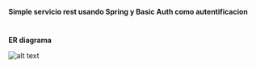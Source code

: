 **Simple servicio rest usando Spring y Basic Auth como autentificacion**

#

**ER diagrama**


![alt text](https://i.imgur.com/j2v8KNV.png)


